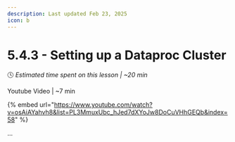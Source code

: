 ```yaml
---
description: Last updated Feb 23, 2025
icon: b
---
```


# 5.4.3 - Setting up a Dataproc Cluster

:clock4:  _Estimated time spent on this lesson | \~20 min_

Youtube Video | \~7 min

{% embed url="https://www.youtube.com/watch?v=osAiAYahvh8&list=PL3MmuxUbc_hJed7dXYoJw8DoCuVHhGEQb&index=58" %}

...
